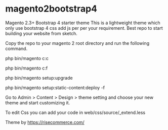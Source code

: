 # magento2bootstrap4
Magento 2.3+ Bootstrap 4 starter theme
This is a lightweight theme which only use bootstrap 4 css add js per per your requirement.
Best repo to start building your website from sketch.

Copy the repo to your magento 2 root directory and run the following command.

php bin/magento c:c

php bin/magento c:f

php bin/magento setup:upgrade

php bin/magento setup:static-content:deploy -f 

Go to Admin > Content > Design > theme setting and choose your new theme and start customizing it.

To edit Css you can add your code in web/css/source/_extend.less 


Theme by https://risecommerce.com/
